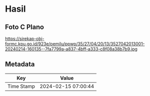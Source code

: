 # Hasil

## Foto C Plano

https://sirekap-obj-formc.kpu.go.id/923e/pemilu/ppwp/35/27/04/20/13/3527042013001-20240214-160135--7fa7799a-a837-4bff-a333-c8f08a38b7b9.jpg


## Metadata

| Key        | Value               |
| ---------- | ------------------- |
| Time Stamp | 2024-02-15 07:00:44 |



